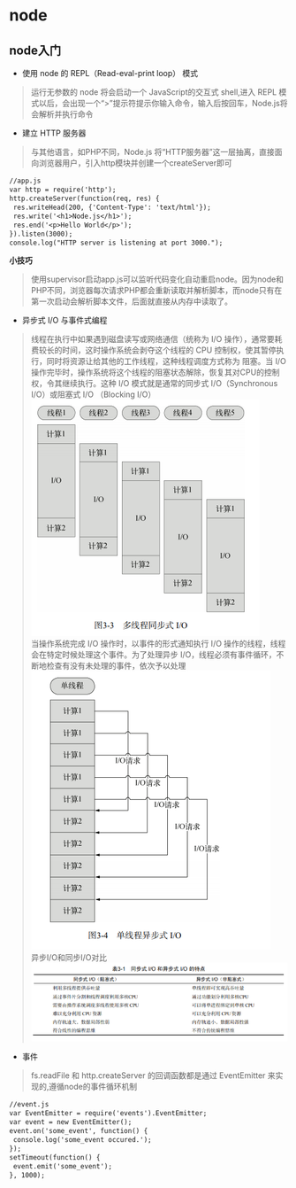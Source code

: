 # node
## node入门
- 使用 node 的 REPL（Read-eval-print loop） 模式
> 运行无参数的 node 将会启动一个 JavaScript的交互式 shell,进入 REPL 模式以后，会出现一个“>”提示符提示你输入命令，输入后按回车，Node.js将会解析并执行命令
- 建立 HTTP 服务器
> 与其他语言，如PHP不同，Node.js 将“HTTP服务器”这一层抽离，直接面向浏览器用户，引入http模块并创建一个createServer即可
```
//app.js
var http = require('http');
http.createServer(function(req, res) {
 res.writeHead(200, {'Content-Type': 'text/html'});
 res.write('<h1>Node.js</h1>');
 res.end('<p>Hello World</p>');
}).listen(3000);
console.log("HTTP server is listening at port 3000."); 
```
**小技巧**
> 使用supervisor启动app.js可以监听代码变化自动重启node。因为node和PHP不同，浏览器每次请求PHP都会重新读取并解析脚本，而node只有在第一次启动会解析脚本文件，后面就直接从内存中读取了。
- 异步式 I/O 与事件式编程
> 线程在执行中如果遇到磁盘读写或网络通信（统称为 I/O 操作），通常要耗费较长的时间，这时操作系统会剥夺这个线程的 CPU 控制权，使其暂停执行，同时将资源让给其他的工作线程，这种线程调度方式称为 阻塞。当 I/O 操作完毕时，操作系统将这个线程的阻塞状态解除，恢复其对CPU的控制权，令其继续执行。这种 I/O 模式就是通常的同步式 I/O（Synchronous I/O）或阻塞式 I/O （Blocking I/O）  
![](https://github.com/shangguanhonglei/blog/blob/master/nodejsTest/images/TIM%E6%88%AA%E5%9B%BE20190806193023.png?raw=true)  
> 当操作系统完成 I/O 操作时，以事件的形式通知执行 I/O 操作的线程，线程会在特定时候处理这个事件。为了处理异步 I/O，线程必须有事件循环，不断地检查有没有未处理的事件，依次予以处理  
![](https://github.com/shangguanhonglei/blog/blob/master/nodejsTest/images/TIM%E6%88%AA%E5%9B%BE20190806193033.png?raw=true)  
> 异步I/O和同步I/O对比  
![](https://github.com/shangguanhonglei/blog/blob/master/nodejsTest/images/TIM%E6%88%AA%E5%9B%BE20190806193043.png?raw=true)    
- 事件
>  fs.readFile 和 http.createServer 的回调函数都是通过 EventEmitter 来实现的,遵循node的事件循环机制
```
//event.js
var EventEmitter = require('events').EventEmitter;
var event = new EventEmitter();
event.on('some_event', function() {
 console.log('some_event occured.');
});
setTimeout(function() {
 event.emit('some_event');
}, 1000); 
```